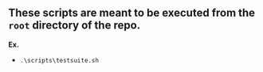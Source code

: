 ## These scripts are meant to be executed from the `root` directory of the repo.

**Ex.**
- `.\scripts\testsuite.sh`